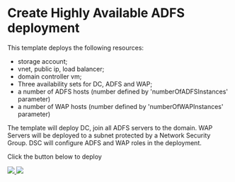 # Create Highly Available ADFS deployment


This template deploys the following resources:

<ul><li>storage account;</li><li>vnet, public ip, load balancer;</li><li>domain controller vm;</li><li>Three availability sets for DC, ADFS and WAP;</li><li>a number of ADFS hosts (number defined by 'numberOfADFSInstances' parameter)</li><li>a number of WAP hosts (number defined by 'numberOfWAPInstances' parameter)</li></ul>

The template will deploy DC, join all ADFS servers to the domain.  WAP Servers will be deployed to a subnet protected by a Network Security Group. DSC will configure ADFS and WAP roles in the deployment.

Click the button below to deploy

<a href="https://portal.azure.com/#create/Microsoft.Template/uri/https%3A%2F%2Fraw.githubusercontent.com%2Fsaminnes%2FARM_Learning%2Fmaster%2FADFS%2Fazuredeploy.json" target="_blank">
    <img src="http://azuredeploy.net/deploybutton.png"/>
</a>
<a href="http://armviz.io/#/?load=https%3A%2F%2Fraw.githubusercontent.com%2Fsaminnes%2FARM_Learning%2Fmaster%2FADFS%2Fazuredeploy.json" target="_blank">
    <img src="http://armviz.io/visualizebutton.png"/>
</a>

